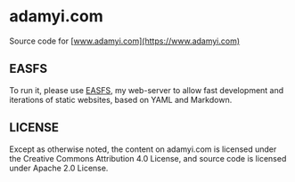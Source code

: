 # adamyi.com

Source code for [www.adamyi.com](https://www.adamyi.com)

## EASFS

To run it, please use [EASFS](https://github.com/adamyi/easfs), my web-server to allow fast development and iterations of static websites, based on YAML and Markdown.

## LICENSE

Except as otherwise noted, the content on adamyi.com is licensed under the Creative Commons Attribution 4.0 License, and source code is licensed under Apache 2.0 License.
